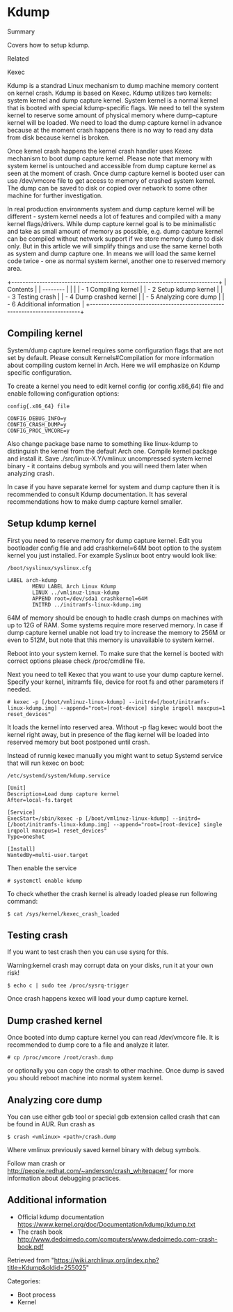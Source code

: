 Kdump
=====

Summary

Covers how to setup kdump.

Related

Kexec

Kdump is a standrad Linux mechanism to dump machine memory content on
kernel crash. Kdump is based on Kexec. Kdump utilizes two kernels:
system kernel and dump capture kernel. System kernel is a normal kernel
that is booted with special kdump-specific flags. We need to tell the
system kernel to reserve some amount of physical memory where
dump-capture kernel will be loaded. We need to load the dump capture
kernel in advance because at the moment crash happens there is no way to
read any data from disk because kernel is broken.

Once kernel crash happens the kernel crash handler uses Kexec mechanism
to boot dump capture kernel. Please note that memory with system kernel
is untouched and accessible from dump capture kernel as seen at the
moment of crash. Once dump capture kernel is booted user can use
/dev/vmcore file to get access to memory of crashed system kernel. The
dump can be saved to disk or copied over network to some other machine
for further investigation.

In real production environments system and dump capture kernel will be
different - system kernel needs a lot of features and compiled with a
many kernel flags/drivers. While dump capture kernel goal is to be
minimalistic and take as small amount of memory as possible, e.g. dump
capture kernel can be compiled without network support if we store
memory dump to disk only. But in this article we will simplify things
and use the same kernel both as system and dump capture one. In means we
will load the same kernel code twice - one as normal system kernel,
another one to reserved memory area.

  

+--------------------------------------------------------------------------+
| Contents                                                                 |
| --------                                                                 |
|                                                                          |
| -   1 Compiling kernel                                                   |
| -   2 Setup kdump kernel                                                 |
| -   3 Testing crash                                                      |
| -   4 Dump crashed kernel                                                |
| -   5 Analyzing core dump                                                |
| -   6 Additional information                                             |
+--------------------------------------------------------------------------+

Compiling kernel
----------------

System/dump capture kernel requires some configuration flags that are
not set by default. Please consult Kernels#Compilation for more
information about compiling custom kernel in Arch. Here we will
emphasize on Kdump specific configuration.

To create a kernel you need to edit kernel config (or config.x86_64)
file and enable following configuration options:

    config{.x86_64} file

    CONFIG_DEBUG_INFO=y
    CONFIG_CRASH_DUMP=y
    CONFIG_PROC_VMCORE=y

Also change package base name to something like linux-kdump to
distinguish the kernel from the default Arch one. Compile kernel package
and install it. Save ./src/linux-X.Y/vmlinux uncompressed system kernel
binary - it contains debug symbols and you will need them later when
analyzing crash.

In case if you have separate kernel for system and dump capture then it
is recommended to consult Kdump documentation. It has several
recommendations how to make dump capture kernel smaller.

Setup kdump kernel
------------------

First you need to reserve memory for dump capture kernel. Edit you
bootloader config file and add crashkernel=64M boot option to the system
kernel you just installed. For example Syslinux boot entry would look
like:

    /boot/syslinux/syslinux.cfg

    LABEL arch-kdump
            MENU LABEL Arch Linux Kdump
            LINUX ../vmlinuz-linux-kdump
            APPEND root=/dev/sda1 crashkernel=64M
            INITRD ../initramfs-linux-kdump.img

64M of memory should be enough to hadle crash dumps on machines with up
to 12G of RAM. Some systems require more reserved memory. In case if
dump capture kernel unable not load try to increase the memory to 256M
or even to 512M, but note that this memory is unavailable to system
kernel.

Reboot into your system kernel. To make sure that the kernel is booted
with correct options please check /proc/cmdline file.

Next you need to tell Kexec that you want to use your dump capture
kernel. Specify your kernel, initramfs file, device for root fs and
other parameters if needed.

    # kexec -p [/boot/vmlinuz-linux-kdump] --initrd=[/boot/initramfs-linux-kdump.img] --append="root=[root-device] single irqpoll maxcpus=1 reset_devices"

It loads the kernel into reserved area. Without -p flag kexec would boot
the kernel right away, but in presence of the flag kernel will be loaded
into reserved memory but boot postponed until crash.

Instead of runnig kexec manually you might want to setup Systemd service
that will run kexec on boot:

    /etc/systemd/system/kdump.service

    [Unit]
    Description=Load dump capture kernel
    After=local-fs.target

    [Service]
    ExecStart=/sbin/kexec -p [/boot/vmlinuz-linux-kdump] --initrd=[/boot/initramfs-linux-kdump.img] --append="root=[root-device] single irqpoll maxcpus=1 reset_devices"
    Type=oneshot

    [Install]
    WantedBy=multi-user.target

Then enable the service

    # systemctl enable kdump

To check whether the crash kernel is already loaded please run following
command:

    $ cat /sys/kernel/kexec_crash_loaded

Testing crash
-------------

If you want to test crash then you can use sysrq for this.

Warning:kernel crash may corrupt data on your disks, run it at your own
risk!

    $ echo c | sudo tee /proc/sysrq-trigger

Once crash happens kexec will load your dump capture kernel.

Dump crashed kernel
-------------------

Once booted into dump capture kernel you can read /dev/vmcore file. It
is recommended to dump core to a file and analyze it later.

    # cp /proc/vmcore /root/crash.dump

or optionally you can copy the crash to other machine. Once dump is
saved you should reboot machine into normal system kernel.

Analyzing core dump
-------------------

You can use either gdb tool or special gdb extension called crash that
can be found in AUR. Run crash as

    $ crash <vmlinux> <path>/crash.dump

Where vmlinux previously saved kernel binary with debug symbols.

Follow man crash or http://people.redhat.com/~anderson/crash_whitepaper/
for more information about debugging practices.

Additional information
----------------------

-   Official kdump documentation
    https://www.kernel.org/doc/Documentation/kdump/kdump.txt
-   The crash book
    http://www.dedoimedo.com/computers/www.dedoimedo.com-crash-book.pdf

Retrieved from
"https://wiki.archlinux.org/index.php?title=Kdump&oldid=255025"

Categories:

-   Boot process
-   Kernel
